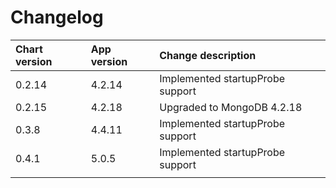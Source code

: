 # Changelog

| Chart version | App version | Change description |
| :------------ | :---------- | :----------------- |
| 0.2.14 | 4.2.14 | Implemented startupProbe support |
| 0.2.15 | 4.2.18 | Upgraded to MongoDB 4.2.18
| 0.3.8 | 4.4.11 | Implemented startupProbe support |
| 0.4.1 | 5.0.5 | Implemented startupProbe support |
| | | |
